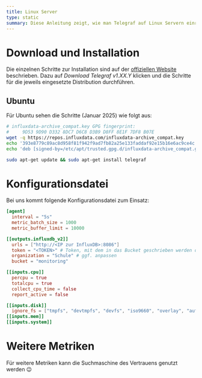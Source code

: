 ```yaml
---
title: Linux Server
type: static
summary: Diese Anleitung zeigt, wie man Telegraf auf Linux Servern einrichtet.
---
```


# Download und Installation

Die einzelnen Schritte zur Installation sind auf der [offiziellen Website](https://www.influxdata.com/time-series-platform/telegraf/)
beschrieben. Dazu auf *Download Telegraf v1.XX.Y* klicken und die Schritte für die 
jeweils eingesetzte Distribution durchführen.

## Ubuntu

Für Ubuntu sehen die Schritte (Januar 2025) wie folgt aus:

```bash
# influxdata-archive_compat.key GPG fingerprint:
#     9D53 9D90 D332 8DC7 D6C8 D3B9 D8FF 8E1F 7DF8 B07E
wget -q https://repos.influxdata.com/influxdata-archive_compat.key
echo '393e8779c89ac8d958f81f942f9ad7fb82a25e133faddaf92e15b16e6ac9ce4c influxdata-archive_compat.key' | sha256sum -c && cat influxdata-archive_compat.key | gpg --dearmor | sudo tee /etc/apt/trusted.gpg.d/influxdata-archive_compat.gpg > /dev/null
echo 'deb [signed-by=/etc/apt/trusted.gpg.d/influxdata-archive_compat.gpg] https://repos.influxdata.com/debian stable main' | sudo tee /etc/apt/sources.list.d/influxdata.list

sudo apt-get update && sudo apt-get install telegraf
```

# Konfigurationsdatei

Bei uns kommt folgende Konfigurationsdatei zum Einsatz:


```toml
[agent]
  interval = "5s"
  metric_batch_size = 1000
  metric_buffer_limit = 10000

[[outputs.influxdb_v2]]
  urls = ["http://<IP zur InfluxDB>:8086"]
  token = "<TOKEN>" # Token, mit dem in das Bucket geschrieben werden darf
  organization = "Schule" # ggf. anpassen
  bucket = "monitoring"

[[inputs.cpu]]
  percpu = true
  totalcpu = true
  collect_cpu_time = false
  report_active = false

[[inputs.disk]]
  ignore_fs = ["tmpfs", "devtmpfs", "devfs", "iso9660", "overlay", "aufs", "squashfs"]
[[inputs.mem]]
[[inputs.system]]
```

# Weitere Metriken

Für weitere Metriken kann die Suchmaschine des Vertrauens genutzt werden :wink:
